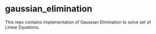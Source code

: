 
# gaussian_elimination
This repo contains implementation of Gaussian Elimination to solve set of Linear Equations.

